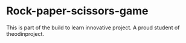 # Rock-paper-scissors-game

This is part of the build to learn innovative project.
A proud student of theodinproject.
